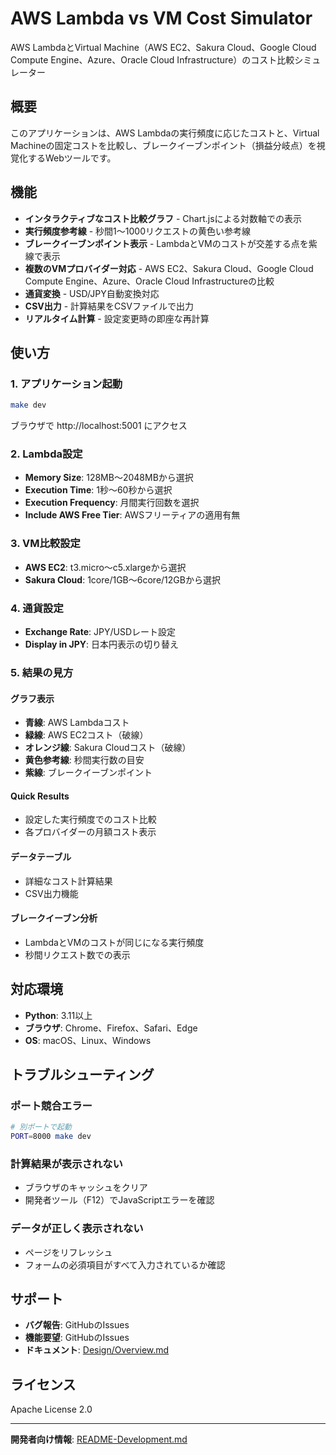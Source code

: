 # AWS Lambda vs VM Cost Simulator

AWS LambdaとVirtual Machine（AWS EC2、Sakura Cloud、Google Cloud Compute Engine、Azure、Oracle Cloud Infrastructure）のコスト比較シミュレーター

## 概要

このアプリケーションは、AWS Lambdaの実行頻度に応じたコストと、Virtual Machineの固定コストを比較し、ブレークイーブンポイント（損益分岐点）を視覚化するWebツールです。

## 機能

- **インタラクティブなコスト比較グラフ** - Chart.jsによる対数軸での表示
- **実行頻度参考線** - 秒間1〜1000リクエストの黄色い参考線
- **ブレークイーブンポイント表示** - LambdaとVMのコストが交差する点を紫線で表示
- **複数のVMプロバイダー対応** - AWS EC2、Sakura Cloud、Google Cloud Compute Engine、Azure、Oracle Cloud Infrastructureの比較
- **通貨変換** - USD/JPY自動変換対応
- **CSV出力** - 計算結果をCSVファイルで出力
- **リアルタイム計算** - 設定変更時の即座な再計算

## 使い方

### 1. アプリケーション起動

```bash
make dev
```

ブラウザで http://localhost:5001 にアクセス

### 2. Lambda設定

- **Memory Size**: 128MB〜2048MBから選択
- **Execution Time**: 1秒〜60秒から選択
- **Execution Frequency**: 月間実行回数を選択
- **Include AWS Free Tier**: AWSフリーティアの適用有無

### 3. VM比較設定

- **AWS EC2**: t3.micro〜c5.xlargeから選択
- **Sakura Cloud**: 1core/1GB〜6core/12GBから選択

### 4. 通貨設定

- **Exchange Rate**: JPY/USDレート設定
- **Display in JPY**: 日本円表示の切り替え

### 5. 結果の見方

#### グラフ表示
- **青線**: AWS Lambdaコスト
- **緑線**: AWS EC2コスト（破線）
- **オレンジ線**: Sakura Cloudコスト（破線）
- **黄色参考線**: 秒間実行数の目安
- **紫線**: ブレークイーブンポイント

#### Quick Results
- 設定した実行頻度でのコスト比較
- 各プロバイダーの月額コスト表示

#### データテーブル
- 詳細なコスト計算結果
- CSV出力機能

#### ブレークイーブン分析
- LambdaとVMのコストが同じになる実行頻度
- 秒間リクエスト数での表示

## 対応環境

- **Python**: 3.11以上
- **ブラウザ**: Chrome、Firefox、Safari、Edge
- **OS**: macOS、Linux、Windows

## トラブルシューティング

### ポート競合エラー
```bash
# 別ポートで起動
PORT=8000 make dev
```

### 計算結果が表示されない
- ブラウザのキャッシュをクリア
- 開発者ツール（F12）でJavaScriptエラーを確認

### データが正しく表示されない
- ページをリフレッシュ
- フォームの必須項目がすべて入力されているか確認

## サポート

- **バグ報告**: GitHubのIssues
- **機能要望**: GitHubのIssues
- **ドキュメント**: [Design/Overview.md](Design/Overview.md)

## ライセンス

Apache License 2.0

---

**開発者向け情報**: [README-Development.md](README-Development.md)